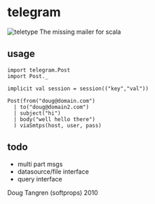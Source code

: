# telegram

![teletype](http://upload.wikimedia.org/wikipedia/commons/8/89/WACsOperateTeletype.jpg)
The missing mailer for scala

## usage

    import telegram.Post
    import Post._

    implicit val session = session(("key","val"))

    Post(from("doug@domain.com")
      | to("doug@domain2.com")
      | subject("hi")
      | body("well hello there")
      ) viaSmtps(host, user, pass)

## todo

* multi part msgs
* datasource/file interface
* query interface

Doug Tangren (softprops) 2010
